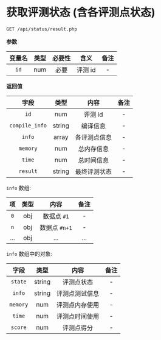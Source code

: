# 获取评测状态 (含各评测点状态)

```bash
GET /api/status/result.php
```

**参数**

| 变量名 | 类型 | 必要性 |  含义   | 备注 |
| :----: | :--: | :----: | :-----: | :--: |
|  `id`  | num  |  必要  | 评测 id |  -   |

**返回值**

|      字段      |  类型  |     内容     | 备注 |
| :------------: | :----: | :----------: | :--: |
|      `id`      |  num   |   评测 id    |  -   |
| `compile_info` | string |   编译信息   |  -   |
|     `info`     | array  | 各评测点信息 |  -   |
|    `memory`    |  num   |  总内存信息  |  -   |
|     `time`     |  num   |  总时间信息  |  -   |
|    `result`    | string | 最终评测状态 |  -   |

`info` 数组:

|  项  | 类型 |     内容      | 备注 |
| :--: | :--: | :-----------: | :--: |
| `0`  | obj  |  数据点 `#1`  |  -   |
| `n`  | obj  | 数据点 `#n+1` |  -   |
| ...  | obj  |      ...      | ...  |

`info` 数组中的对象: 

|   字段   |  类型  |      内容      | 备注 |
| :------: | :----: | :------------: | :--: |
| `state`  | string |   评测点状态   |  -   |
|  `info`  | string | 评测点测试信息 |  -   |
| `memory` |  num   | 评测点内存使用 |  -   |
|  `time`  |  num   | 评测点时间使用 |  -   |
| `score`  |  num   |   评测点得分   |  -   |